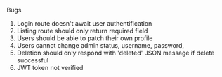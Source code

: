 Bugs

1. Login route doesn't await user authentification
2. Listing route should only return required field
3. Users should be able to patch their own profile
4. Users cannot change admin status, username, password,
5. Deletion should only respond with 'deleted' JSON message if delete successful
6. JWT token not verified